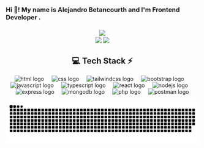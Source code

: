 <h3 align="left">Hi 👋! My name is Alejandro Betancourth and I'm Frontend Developer .</h3>

###

<!-- Stats -->
<div align="center">
  <img src="https://github-readme-stats.vercel.app/api?username=alejandroberod&theme=dracula&include_all_commits=true&count_private=true&bg_color=0d1117&title_color=FF2F61B2&text_color=ffe2e7&icon_color=FF2F61B2" width="55%" /> <br/>
  <img src="https://github-readme-streak-stats.herokuapp.com/?user=alejandroberod&theme=dark&background=0d1117&ring=FF2F61B2&fire=FF2F61B2&currStreakLabel=FF2F61B2&sideNums=ffe2e7" width="50%" />
  <img src="https://github-readme-stats.vercel.app/api/top-langs/?username=alejandroberod&theme=dracula&layout=compact&bg_color=0d1117&title_color=FF2F61B2&text_color=ffe2e7" width="36%" /> <br/>
</div>

<h2 align="center">
  💻 Tech Stack ⚡
</h3>

<div align="center">
  <img src="https://skillicons.dev/icons?i=html" height="60" alt="html logo" />
  <img width="12" />
  <img src="https://skillicons.dev/icons?i=css" height="60" alt="css logo" />
  <img width="12" />
  <img src="https://skillicons.dev/icons?i=tailwind" height="60" alt="tailwindcss logo" />
  <img width="12" />
  <img src="https://skillicons.dev/icons?i=bootstrap" height="60" alt="bootstrap logo" />
  <img width="12" />
  <img src="https://skillicons.dev/icons?i=js" height="60" alt="javascript logo" />
  <img width="12" />
  <img src="https://skillicons.dev/icons?i=ts" height="60" alt="typescript logo" />
  <img width="12" />
  <img src="https://skillicons.dev/icons?i=react" height="60" alt="react logo" />
  <img width="12" />
  <img src="https://skillicons.dev/icons?i=nodejs" height="60" alt="nodejs logo" />
  <img width="12" />
  <img src="https://skillicons.dev/icons?i=express" height="60" alt="express logo" />
  <img width="12" />
  <img src="https://skillicons.dev/icons?i=mongodb" height="60" alt="mongodb logo" />
  <img width="12" />
  <img src="https://skillicons.dev/icons?i=php" height="60" alt="php logo" />
  <img width="12" />
  <img src="https://skillicons.dev/icons?i=postman" height="60" alt="postman logo" />
</div>

<br clear="both">

<div align="center">
  <img src="https://github.com/alejandroberod/alejandroberod/blob/output/github-snake-dark.svg" alt="snake gif" />
</div>
